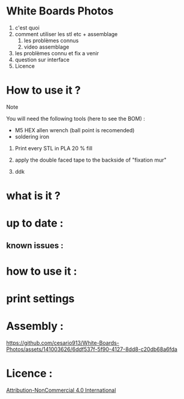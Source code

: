 # White Boards Photos

1. c'est quoi 
2. comment utiliser les stl etc + assemblage
	1. les problèmes connus
	2. video assemblage
3. les problèmes connu et fix a venir
4. question sur interface
5. Licence



# How to use it ?

> [!NOTE]
> You will need the following tools (here to see the BOM) :
> - M5 HEX allen wrench (ball point is recomended)
> - soldering iron

1. Print every STL in PLA 20 % fill 

2. apply the double faced tape to the backside of "fixation mur"

3. ddk



# what is it ?


# up to date :

## known issues :

# how to use it :


# print settings




# Assembly :


https://github.com/cesario913/White-Boards-Photos/assets/141003626/6ddf537f-5f90-4127-8dd8-c20db68a6fda

# Licence :
[Attribution-NonCommercial 4.0 International
](https://creativecommons.org/licenses/by-nc/4.0/deed.en)


